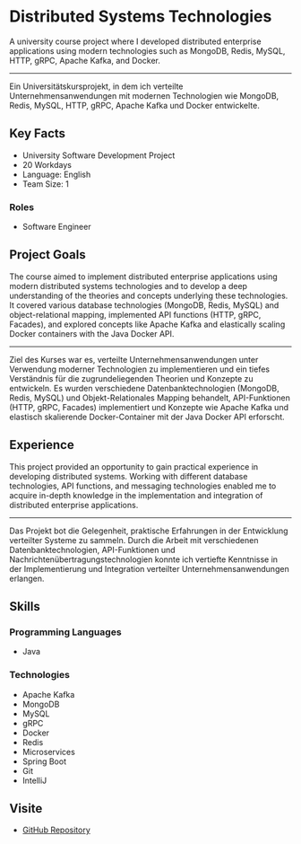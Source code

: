 # Distributed Systems Technologies

A university course project where I developed distributed enterprise applications using modern technologies such as MongoDB, Redis, MySQL, HTTP, gRPC, Apache Kafka, and Docker.


---
Ein Universitätskursprojekt, in dem ich verteilte Unternehmensanwendungen mit modernen Technologien wie MongoDB, Redis, MySQL, HTTP, gRPC, Apache Kafka und Docker entwickelte.

## Key Facts

- University Software Development Project
- 20 Workdays
- Language: English
- Team Size: 1

### Roles

- Software Engineer

## Project Goals

The course aimed to implement distributed enterprise applications using modern distributed systems technologies and to develop a deep understanding of the theories and concepts underlying these technologies. It covered various database technologies (MongoDB, Redis, MySQL) and object-relational mapping, implemented API functions (HTTP, gRPC, Facades), and explored concepts like Apache Kafka and elastically scaling Docker containers with the Java Docker API.


---
Ziel des Kurses war es, verteilte Unternehmensanwendungen unter Verwendung moderner Technologien zu implementieren und ein tiefes Verständnis für die zugrundeliegenden Theorien und Konzepte zu entwickeln. Es wurden verschiedene Datenbanktechnologien (MongoDB, Redis, MySQL) und Objekt-Relationales Mapping behandelt, API-Funktionen (HTTP, gRPC, Facades) implementiert und Konzepte wie Apache Kafka und elastisch skalierende Docker-Container mit der Java Docker API erforscht.

## Experience

This project provided an opportunity to gain practical experience in developing distributed systems. Working with different database technologies, API functions, and messaging technologies enabled me to acquire in-depth knowledge in the implementation and integration of distributed enterprise applications.


---
Das Projekt bot die Gelegenheit, praktische Erfahrungen in der Entwicklung verteilter Systeme zu sammeln. Durch die Arbeit mit verschiedenen Datenbanktechnologien, API-Funktionen und Nachrichtenübertragungstechnologien konnte ich vertiefte Kenntnisse in der Implementierung und Integration verteilter Unternehmensanwendungen erlangen.

## Skills

### Programming Languages

 - Java
### Technologies

 - Apache Kafka
 - MongoDB
 - MySQL
 - gRPC
 - Docker
 - Redis
 - Microservices
 - Spring Boot
 - Git
 - IntelliJ

## Visite

- [GitHub Repository](https://github.com/maxhagn/DistributedSystemsTechnologies)


